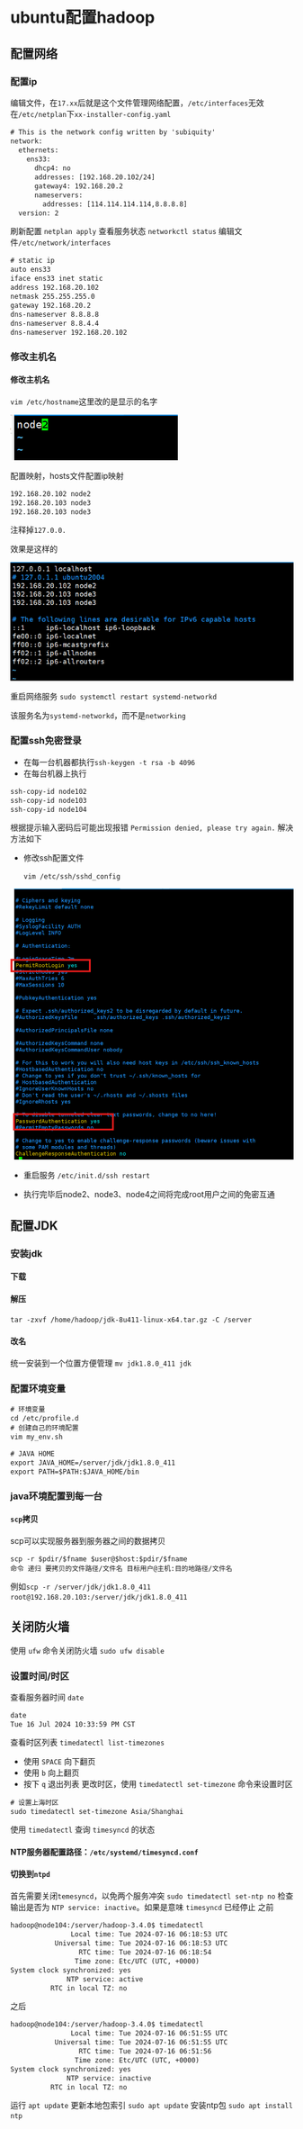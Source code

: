 # ubuntu配置hadoop

## 配置网络
### 配置ip
编辑文件，在`17.xx`后就是这个文件管理网络配置，`/etc/interfaces`无效
在`/etc/netplan`下`xx-installer-config.yaml`
```
# This is the network config written by 'subiquity'
network:
  ethernets:
    ens33:
      dhcp4: no
      addresses: [192.168.20.102/24]
      gateway4: 192.168.20.2
      nameservers:
        addresses: [114.114.114.114,8.8.8.8]
  version: 2
```
刷新配置
`netplan apply`
查看服务状态
`networkctl status`
编辑文件`/etc/network/interfaces`
```
# static ip
auto ens33
iface ens33 inet static
address 192.168.20.102
netmask 255.255.255.0
gateway 192.168.20.2
dns-nameserver 8.8.8.8
dns-nameserver 8.8.4.4
dns-nameserver 192.168.20.102
```

### 修改主机名

#### 修改主机名

`vim /etc/hostname`这里改的是显示的名字

![image-20240714090104006](../images/image-20240714090104006.png)

配置映射，hosts文件配置ip映射
```
192.168.20.102 node2
192.168.20.103 node3
192.168.20.103 node3
```
注释掉`127.0.0.`

效果是这样的

![image-20240714090424607](../images/image-20240714090424607.png)

重启网络服务
`sudo systemctl restart systemd-networkd`

该服务名为`systemd-networkd`，而不是`networking`

### 配置ssh免密登录
- 在每一台机器都执行`ssh-keygen -t rsa -b 4096`
- 在每台机器上执行
``````
ssh-copy-id node102
ssh-copy-id node103
ssh-copy-id node104
``````
根据提示输入密码后可能出现报错 `Permission denied, please try again.`
解决方法如下

- 修改ssh配置文件

  `vim /etc/ssh/sshd_config`

![image-20240715170709406](../images/image-20240715170709406.png)
- 重启服务
`/etc/init.d/ssh restart`

- 执行完毕后node2、node3、node4之间将完成root用户之间的免密互通


## 配置JDK

### 安装jdk

#### 下载

#### 解压
`tar -zxvf /home/hadoop/jdk-8u411-linux-x64.tar.gz -C /server`
#### 改名
统一安装到一个位置方便管理
`mv jdk1.8.0_411 jdk`

### 配置环境变量
```
# 环境变量
cd /etc/profile.d
# 创建自己的环境配置
vim my_env.sh
```

```
# JAVA HOME
export JAVA_HOME=/server/jdk/jdk1.8.0_411
export PATH=$PATH:$JAVA_HOME/bin
```
### java环境配置到每一台
#### `scp`拷贝
scp可以实现服务器到服务器之间的数据拷贝
```
scp -r $pdir/$fname $user@$host:$pdir/$fname
命令 递归 要拷贝的文件路径/文件名 目标用户@主机:目的地路径/文件名
```
例如`scp -r /server/jdk/jdk1.8.0_411 root@192.168.20.103:/server/jdk/jdk1.8.0_411`

## 关闭防火墙
使用 `ufw` 命令关闭防火墙
`sudo ufw disable`
### 设置时间/时区
查看服务器时间 `date`
```
date
Tue 16 Jul 2024 10:33:59 PM CST
```
查看时区列表 `timedatectl list-timezones`
  - 使用 `SPACE` 向下翻页
  - 使用 `b` 向上翻页
  - 按下 `q` 退出列表
更改时区，使用 `timedatectl set-timezone` 命令来设置时区
```
# 设置上海时区
sudo timedatectl set-timezone Asia/Shanghai
```
使用 `timedatectl` 查询 `timesyncd` 的状态
#### NTP服务器配置路径：`/etc/systemd/timesyncd.conf`
#### 切换到`ntpd`
首先需要关闭`temesyncd`，以免两个服务冲突
`sudo timedatectl set-ntp no`
检查输出是否为 `NTP service: inactive`。如果是意味 `timesyncd` 已经停止
之前
```
hadoop@node104:/server/hadoop-3.4.0$ timedatectl
               Local time: Tue 2024-07-16 06:18:53 UTC
           Universal time: Tue 2024-07-16 06:18:53 UTC
                 RTC time: Tue 2024-07-16 06:18:54    
                Time zone: Etc/UTC (UTC, +0000)       
System clock synchronized: yes                        
              NTP service: active                     
          RTC in local TZ: no    
```
之后
```
hadoop@node104:/server/hadoop-3.4.0$ timedatectl
               Local time: Tue 2024-07-16 06:51:55 UTC
           Universal time: Tue 2024-07-16 06:51:55 UTC
                 RTC time: Tue 2024-07-16 06:51:56    
                Time zone: Etc/UTC (UTC, +0000)       
System clock synchronized: yes                        
              NTP service: inactive                   
          RTC in local TZ: no  
```

运行 `apt update` 更新本地包索引
`sudo apt update`
安装ntp包
`sudo apt install ntp`